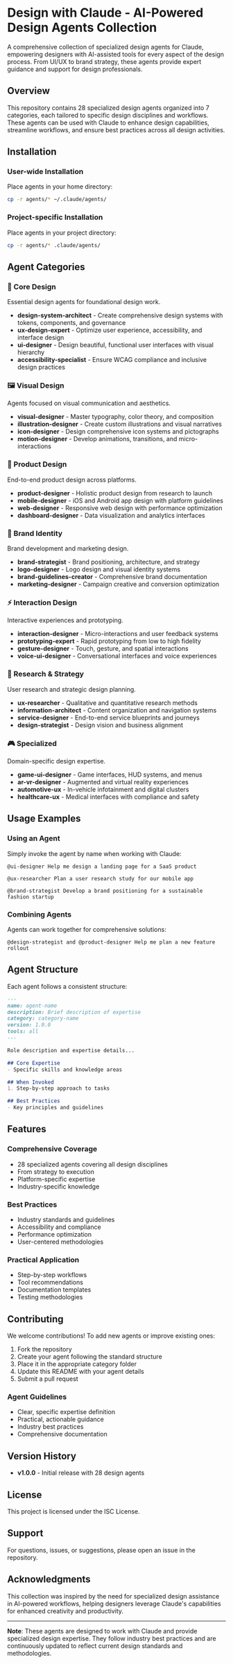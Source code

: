 # Design with Claude - AI-Powered Design Agents Collection

A comprehensive collection of specialized design agents for Claude, empowering designers with AI-assisted tools for every aspect of the design process. From UI/UX to brand strategy, these agents provide expert guidance and support for design professionals.

## Overview

This repository contains 28 specialized design agents organized into 7 categories, each tailored to specific design disciplines and workflows. These agents can be used with Claude to enhance design capabilities, streamline workflows, and ensure best practices across all design activities.

## Installation

### User-wide Installation
Place agents in your home directory:
```bash
cp -r agents/* ~/.claude/agents/
```

### Project-specific Installation
Place agents in your project directory:
```bash
cp -r agents/* .claude/agents/
```

## Agent Categories

### 🎨 Core Design
Essential design agents for foundational design work.

- **design-system-architect** - Create comprehensive design systems with tokens, components, and governance
- **ux-design-expert** - Optimize user experience, accessibility, and interface design
- **ui-designer** - Design beautiful, functional user interfaces with visual hierarchy
- **accessibility-specialist** - Ensure WCAG compliance and inclusive design practices

### 🖼️ Visual Design
Agents focused on visual communication and aesthetics.

- **visual-designer** - Master typography, color theory, and composition
- **illustration-designer** - Create custom illustrations and visual narratives
- **icon-designer** - Design comprehensive icon systems and pictographs
- **motion-designer** - Develop animations, transitions, and micro-interactions

### 📱 Product Design
End-to-end product design across platforms.

- **product-designer** - Holistic product design from research to launch
- **mobile-designer** - iOS and Android app design with platform guidelines
- **web-designer** - Responsive web design with performance optimization
- **dashboard-designer** - Data visualization and analytics interfaces

### 🏢 Brand Identity
Brand development and marketing design.

- **brand-strategist** - Brand positioning, architecture, and strategy
- **logo-designer** - Logo design and visual identity systems
- **brand-guidelines-creator** - Comprehensive brand documentation
- **marketing-designer** - Campaign creative and conversion optimization

### ⚡ Interaction Design
Interactive experiences and prototyping.

- **interaction-designer** - Micro-interactions and user feedback systems
- **prototyping-expert** - Rapid prototyping from low to high fidelity
- **gesture-designer** - Touch, gesture, and spatial interactions
- **voice-ui-designer** - Conversational interfaces and voice experiences

### 🔬 Research & Strategy
User research and strategic design planning.

- **ux-researcher** - Qualitative and quantitative research methods
- **information-architect** - Content organization and navigation systems
- **service-designer** - End-to-end service blueprints and journeys
- **design-strategist** - Design vision and business alignment

### 🎮 Specialized
Domain-specific design expertise.

- **game-ui-designer** - Game interfaces, HUD systems, and menus
- **ar-vr-designer** - Augmented and virtual reality experiences
- **automotive-ux** - In-vehicle infotainment and digital clusters
- **healthcare-ux** - Medical interfaces with compliance and safety

## Usage Examples

### Using an Agent
Simply invoke the agent by name when working with Claude:

```
@ui-designer Help me design a landing page for a SaaS product
```

```
@ux-researcher Plan a user research study for our mobile app
```

```
@brand-strategist Develop a brand positioning for a sustainable fashion startup
```

### Combining Agents
Agents can work together for comprehensive solutions:

```
@design-strategist and @product-designer Help me plan a new feature rollout
```

## Agent Structure

Each agent follows a consistent structure:

```markdown
---
name: agent-name
description: Brief description of expertise
category: category-name
version: 1.0.0
tools: all
---

Role description and expertise details...

## Core Expertise
- Specific skills and knowledge areas

## When Invoked
1. Step-by-step approach to tasks

## Best Practices
- Key principles and guidelines
```

## Features

### Comprehensive Coverage
- 28 specialized agents covering all design disciplines
- From strategy to execution
- Platform-specific expertise
- Industry-specific knowledge

### Best Practices
- Industry standards and guidelines
- Accessibility and compliance
- Performance optimization
- User-centered methodologies

### Practical Application
- Step-by-step workflows
- Tool recommendations
- Documentation templates
- Testing methodologies

## Contributing

We welcome contributions! To add new agents or improve existing ones:

1. Fork the repository
2. Create your agent following the standard structure
3. Place it in the appropriate category folder
4. Update this README with your agent details
5. Submit a pull request

### Agent Guidelines
- Clear, specific expertise definition
- Practical, actionable guidance
- Industry best practices
- Comprehensive documentation

## Version History

- **v1.0.0** - Initial release with 28 design agents

## License

This project is licensed under the ISC License.

## Support

For questions, issues, or suggestions, please open an issue in the repository.

## Acknowledgments

This collection was inspired by the need for specialized design assistance in AI-powered workflows, helping designers leverage Claude's capabilities for enhanced creativity and productivity.

---

**Note**: These agents are designed to work with Claude and provide specialized design expertise. They follow industry best practices and are continuously updated to reflect current design standards and methodologies.